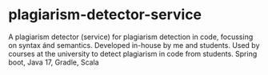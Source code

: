 # plagiarism-detector-service
A plagiarism detector (service) for plagiarism detection in code, focussing on syntax ánd semantics. Developed in-house by me and students. Used by courses at the university to detect plagiarism in code from students. Spring boot, Java 17, Gradle, Scala
